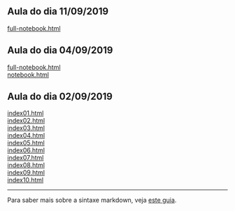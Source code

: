 ## Aula do dia 11/09/2019

[full-notebook.html](d3_scale/full-notebook.html)<br>

## Aula do dia 04/09/2019

[full-notebook.html](d3_intro/full-notebook.html)<br>
[notebook.html](d3_intro/notebook.html)<br>

## Aula do dia 02/09/2019

[index01.html](basic/index01.html)<br>
[index02.html](basic/index02.html)<br>
[index03.html](basic/index03.html)<br>
[index04.html](basic/index04.html)<br>
[index05.html](basic/index05.html)<br>
[index06.html](basic/index06.html)<br>
[index07.html](basic/index07.html)<br>
[index08.html](basic/index08.html)<br>
[index09.html](basic/index09.html)<br>
[index10.html](basic/index10.html)<br>

---
Para saber mais sobre a sintaxe markdown, veja [este guia](https://guides.github.com/features/mastering-markdown/).